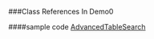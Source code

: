 ###Class References In Demo0


####sample code [AdvancedTableSearch](https://developer.apple.com/library/ios/samplecode/AdvancedTableSearch/Introduction/Intro.html#//apple_ref/doc/uid/DTS40013493)









